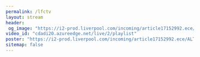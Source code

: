 ```yaml
---
permalink: /lfctv
layout: stream
header:
 og_image: "https://i2-prod.liverpool.com/incoming/article17152992.ece/ALTERNATES/s810/0_GettyImages-1139686618.jpg"
video_id: "cdadi20.azureedge.net/live/2/playlist"
poster: "https://i2-prod.liverpool.com/incoming/article17152992.ece/ALTERNATES/s810/0_GettyImages-1139686618.jpg"
sitemap: false
---
```

<style>h1#page-title{display:none;height:0;visibility:hidden;!important</style>

